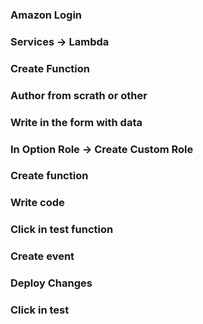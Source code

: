 ### Amazon Login

### Services -> Lambda

### Create Function

### Author from scrath or other

### Write in the form with data

### In Option Role -> Create Custom Role

### Create function

### Write code

### Click in test function

### Create event

### Deploy Changes

### Click in test
